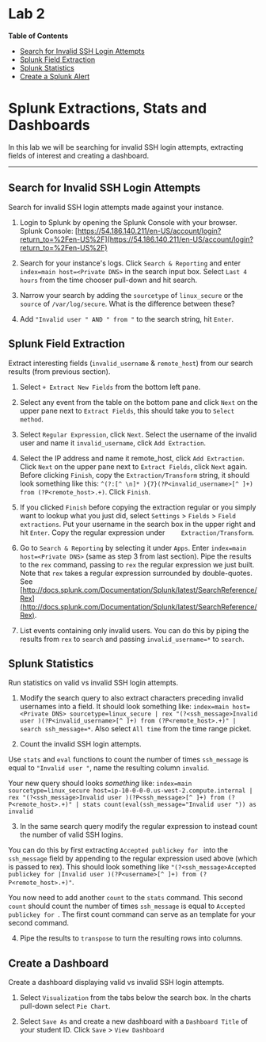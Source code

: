# Lab 2

**Table of Contents**

- [Search for Invalid SSH Login Attempts](##search-for-invalid-ssh-login-attempts)
- [Splunk Field Extraction](##splunk-field-extraction)
- [Splunk Statistics](##splunk-statistics)
- [Create a Splunk Alert](##create-a-splunk-alert)


# Splunk Extractions, Stats and Dashboards

In this lab we will be searching for invalid SSH login attempts, extracting fields of interest and creating a dashboard.

---

## Search for Invalid SSH Login Attempts

Search for invalid SSH login attempts made against your instance.

1. Login to Splunk by opening the Splunk Console with your browser. Splunk Console: [https://54.186.140.211/en-US/account/login?return_to=%2Fen-US%2F](https://54.186.140.211/en-US/account/login?return_to=%2Fen-US%2F)

2. Search for your instance's logs. Click `Search & Reporting` and enter `index=main host=<Private DNS>` in the search input box. Select `Last 4 hours` from the time chooser pull-down and hit search.

3. Narrow your search by adding the `sourcetype` of `linux_secure` or the `source` of `/var/log/secure`. What is the difference between these?

4. Add `"Invalid user " AND " from "` to the search string, hit `Enter`.

## Splunk Field Extraction

Extract interesting fields (`invalid_username` & `remote_host`) from our search results (from previous section).

1. Select `+ Extract New Fields` from the bottom left pane.

2. Select any event from the table on the bottom pane and click `Next` on the upper pane next to `Extract Fields`, this should take you to `Select method`.

3. Select `Regular Expression`, click `Next`. Select the username of the invalid user and name it `invalid_username`, click `Add Extraction`.

4. Select the IP address and name it remote_host, click `Add Extraction`. Click `Next` on the upper pane next to `Extract Fields`, click `Next` again. Before clicking `Finish`, copy the `Extraction/Transform` string, it should look something like this: `^(?:[^ \n]* ){7}(?P<invalid_username>[^ ]+) from (?P<remote_host>.+)`. Click `Finish`.

5. If you clicked `Finish` before copying the extraction regular or you simply want to lookup what you just did, select `Settings` > `Fields` > `Field extractions`. Put your username in the search box in the upper right and hit `Enter`. Copy the regular expression under ` 	Extraction/Transform`.

6. Go to `Search & Reporting` by selecting it under `Apps`. Enter `index=main host=<Private DNS>` (same as step 3 from last section). Pipe the results to the `rex` command, passing to `rex` the regular expression we just built. Note that `rex` takes a regular expression surrounded by double-quotes. See [http://docs.splunk.com/Documentation/Splunk/latest/SearchReference/Rex](http://docs.splunk.com/Documentation/Splunk/latest/SearchReference/Rex).

7. List events containing only invalid users. You can do this by piping the results from `rex` to `search` and passing `invalid_username=*` to `search`.

## Splunk Statistics

Run statistics on valid vs invalid SSH login attempts.

1. Modify the search query to also extract  characters preceding invalid usernames into a field. It should look something like: `index=main host=<Private DNS> sourcetype=linux_secure | rex "(?<ssh_message>Invalid user )(?P<invalid_username>[^ ]+) from (?P<remote_host>.+)" | search ssh_message=*`. Also select `All time` from the time range picket.

2. Count the invalid SSH login attempts.

  Use `stats` and `eval` functions to count the number of times `ssh_message` is equal to `"Invalid user "`, name the resulting column `invalid`.

  Your new query should looks *something* like: `index=main sourcetype=linux_secure host=ip-10-0-0-0.us-west-2.compute.internal | rex "(?<ssh_message>Invalid user )(?P<ssh_message>[^ ]+) from (?P<remote_host>.+)" | stats count(eval(ssh_message="Invalid user ")) as invalid`

3. In the same search query modify the regular expression to instead count the number of valid SSH logins.

  You can do this by first extracting `Accepted publickey for ` into the `ssh_message` field by appending to the regular expression used above (which is passed to rex). This should look something like `"(?<ssh_message>Accepted publickey for |Invalid user )(?P<username>[^ ]+) from (?P<remote_host>.+)"`.

  You now need to add another `count` to the `stats` command. This second `count` should count the number of times `ssh_message` is equal to `Accepted publickey for `. The first count command can serve as an template for your second command.

4. Pipe the results to `transpose` to turn the resulting rows into columns.

## Create a Dashboard

Create a dashboard displaying valid vs invalid SSH login attempts.

1. Select `Visualization` from the tabs below the search box. In the charts pull-down select `Pie Chart`.

2. Select `Save As` and create a new dashboard with a `Dashboard Title` of your student ID. Click `Save` > `View Dashboard`

